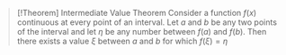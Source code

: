 

> [!Theorem] Intermediate Value Theorem
> Consider a function $f(x)$ continuous at every point of an interval. Let $a$ and $b$ be any two points of the interval and let $\eta$ be any number between $f(a)$ and $f(b)$. Then there exists a value $\xi$ between  $a$ and $b$ for which $f(\xi) = \eta$



